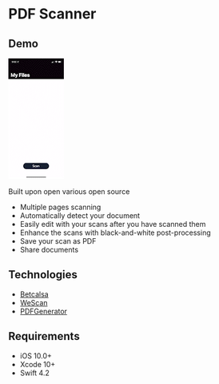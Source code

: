 # PDF Scanner

## Demo

![Alt text](https://github.com/bella-stack/Scanner/blob/main/demo.gif)


Built upon open various open source 

- Multiple pages scanning
- Automatically detect your document
- Easily edit with your scans after you have scanned them
- Enhance the scans with black-and-white post-processing
- Save your scan as PDF
- Share documents

## Technologies
* [Betcalsa](https://github.com/emredurukn/betcalsa)
* [WeScan](https://github.com/WeTransfer/WeScan)
* [PDFGenerator](https://github.com/sgr-ksmt/PDFGenerator)

## Requirements
- iOS 10.0+
- Xcode 10+
- Swift 4.2
